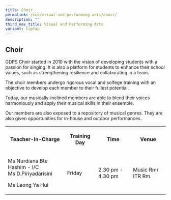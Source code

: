 ```yaml
---
title: Choir
permalink: /cca/visual-and-performing-arts/choir/
description: ""
third_nav_title: Visual and Performing Arts
variant: tiptap
---
```

<h2><strong>Choir</strong></h2>
<p>GDPS Choir started in 2010 with the vision of developing students with
a passion for singing. It is also a platform for students to enhance their
school values, such as strengthening resilience and collaborating in a
team.</p>
<p>The choir members undergo rigorous vocal and solfege training with an
objective to develop each member to their fullest potential.</p>
<p>Today, our musically-inclined members are able to blend their voices harmoniously
and apply their musical skills in their ensemble.</p>
<p>Our members are also exposed to a repository of musical genres. They are
also given opportunities for in-house and outdoor performances.</p>
<p></p>
<table style="minWidth: 100px">
<colgroup>
<col>
<col>
<col>
<col>
</colgroup>
<tbody>
<tr>
<th rowspan="1" colspan="1">
<p>Teacher-In-Charge</p>
</th>
<th rowspan="1" colspan="1">
<p>Training Day</p>
</th>
<th rowspan="1" colspan="1">
<p>Time</p>
</th>
<th rowspan="1" colspan="1">
<p>Venue</p>
</th>
</tr>
<tr>
<td rowspan="1" colspan="1">
<p>Ms Nurdiana Bte Hashim - I/C
<br>Ms D.Piriyadarisini</p>
<p>Ms Leong Ya Hui</p>
</td>
<td rowspan="1" colspan="1">
<p>Friday
<br>
</p>
</td>
<td rowspan="1" colspan="1">
<p>2.30 pm - 4.30 pm
<br>
</p>
</td>
<td rowspan="1" colspan="1">
<p>Music Rm/ ITR Rm</p>
</td>
</tr>
</tbody>
</table>
<p></p>